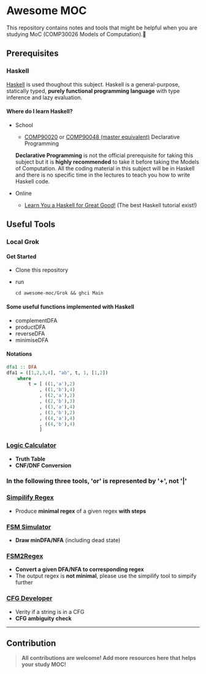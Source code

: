 # Awesome MOC

This repository contains notes and tools that might be helpful when you are studying MoC (COMP30026 Models of Computation).:100:

## Prerequisites

### Haskell

[Haskell](https://www.haskell.org/) is used thoughout this subject. Haskell is a general-purpose, statically typed, **purely functional programming language** with type inference and lazy evaluation. 

#### Where do I learn Haskell?

- School

  - [COMP90020](https://handbook.unimelb.edu.au/2021/subjects/comp30020) or [COMP90048 (master equivalent)](https://handbook.unimelb.edu.au/2021/subjects/comp90048) Declarative Programming 
  
  **Declarative Programming** is not the official prerequisite for taking this subject but it is **highly recommended** to take it before taking the Models of Computation. All the coding material in this subject will be in Haskell and there is no specific time in the lectures to teach you how to write Haskell code.

- Online

  - [Learn You a Haskell for Great Good!](http://learnyouahaskell.com/chapters) (The best Haskell tutorial exist!)
  
## Useful Tools

### Local Grok

#### Get Started

- Clone this repository

- run 

  ```
  cd awesome-moc/Grok && ghci Main
  ```

#### Some useful functions implemented with Haskell

- complementDFA
- productDFA
- reverseDFA
- minimiseDFA

#### Notations

```haskell
dfa1 :: DFA
dfa1 = ([1,2,3,4], "ab", t, 1, [1,2])
    where
        t = [ ((1,'a'),2)
            , ((1,'b'),4)
            , ((2,'a'),2)
            , ((2,'b'),3)
            , ((3,'a'),4)
            , ((3,'b'),2)
            , ((4,'a'),4)
            , ((4,'b'),4)
            ]
```


### [Logic Calculator](https://www.erpelstolz.at/gateway/formular-uk-zentral.html)

- **Truth Table**
- **CNF/DNF Conversion**

### In the following three tools, 'or' is represented by '+', not '|'

### [Simpilify Regex](http://ivanzuzak.info/noam/webapps/regex_simplifier/)

- Produce **minimal regex** of a given regex **with steps**

### [FSM Simulator](http://ivanzuzak.info/noam/webapps/fsm_simulator/)

- **Draw minDFA/NFA** (including dead state)

### [FSM2Regex](http://ivanzuzak.info/noam/webapps/fsm2regex/)

- **Convert a given DFA/NFA to corresponding regex**
- The output regex is **not minimal**, please use the simpilify tool to simpify further

### [CFG Developer](https://web.stanford.edu/class/archive/cs/cs103/cs103.1156/tools/cfg/)

- Verity if a string is in a CFG
- **CFG ambiguity check**

------

## Contribution

> **All contributions are welcome! Add more resources here that helps your study MOC!**
